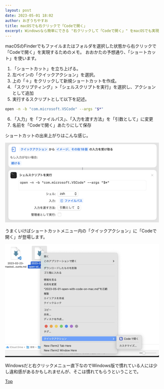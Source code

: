 ```yaml
---
layout: post
date: 2023-05-01 18:02
author: おぎうちやすお
title: macOSでも右クリックで「Codeで開く」
excerpt: Windowsなら簡単にできる "右クリックして「Codeで開く」" をmacOSでも実現する
---
```


macOSのFinderでもファイルまたはフォルダを選択した状態から右クリックで「Codeで開く」を実現するためのメモ。
おおかたの予想通り、「ショートカット」を使います。

1. 「ショートカット」を立ち上げる。
2. 左ペインの「クイックアクション」を選択。
3. 上の「＋」をクリックして新規ショートカットを作成。
4. 「スクリプティング」>「シェルスクリプトを実行」を選択し、アクションとして追加
5. 実行するスクリプトとして以下を記述。
```sh
open -n -b "com.microsoft.VSCode" --args "$*"
```
6. 「入力」を「ファイルパス」、「入力を渡す方法」を「引数として」に変更
7. 名前を「Codeで開く」あたりにして保存

ショートカットの出来上がりはこんな感じ。

![open with code](/images/20230501_open_with_code.jpg)

うまくいけばショートカットメニュー内の「クイックアクション」に「Codeで開く」が登場します。

![context menu](/images/20230501_right_click.jpg)

Windowsだと右クリックメニュー直下なのでWindows版で慣れている人には少し違和感があるかもしれませんが、そこは慣れてもらうということで。

[Top](/)